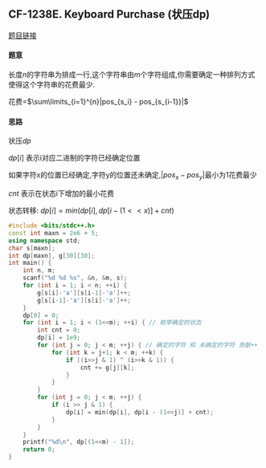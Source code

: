 ## CF-1238E. Keyboard Purchase (状压dp)

[题目链接](https://codeforces.com/contest/1238/problem/E)

#### 题意

长度$n$的字符串为排成一行,这个字符串由$m$个字符组成,你需要确定一种排列方式使得这个字符串的花费最少.

花费=$\sum\limits_{i=1}^{n}|pos_{s_i} - pos_{s_{i-1}}|$



#### 思路

状压$dp$

$dp[i]$ 表示i对应二进制的字符已经确定位置

如果字符x的位置已经确定,字符y的位置还未确定,$|pos_x - pos_y|$最小为1花费最少

$cnt$ 表示在状态i下增加的最小花费

状态转移: $dp[i] = min(dp[i], dp[i - (1<<x)] + cnt)$



```cpp
#include <bits/stdc++.h>
const int maxn = 2e6 + 5;
using namespace std;
char s[maxn];
int dp[maxn], g[30][30];
int main() {
    int n, m;
    scanf("%d %d %s", &n, &m, s);
    for (int i = 1; i < n; ++i) {
        g[s[i]-'a'][s[i-1]-'a']++;
        g[s[i-1]-'a'][s[i]-'a']++;
    }
    dp[0] = 0;
    for (int i = 1; i < (1<<m); ++i) { // 枚举确定的状态
        int cnt = 0;
        dp[i] = 1e9;
        for (int j = 0; j < m; ++j) { // 确定的字符 和 未确定的字符 贡献++
            for (int k = j+1; k < m; ++k) {
                if ((i>>j & 1) ^ (i>>k & 1)) {
                    cnt += g[j][k];
                }
            }
        }
        for (int j = 0; j < m; ++j) {
            if (i >> j & 1) {
                dp[i] = min(dp[i], dp[i - (1<<j)] + cnt);
            }
        }
    }
    printf("%d\n", dp[(1<<m) - 1]);
    return 0;
}
```


